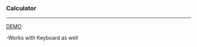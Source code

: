 ### Calculator
____________________________

[DEMO](https://stately-gelato-208e12.netlify.app/)

-Works with Keyboard as well
